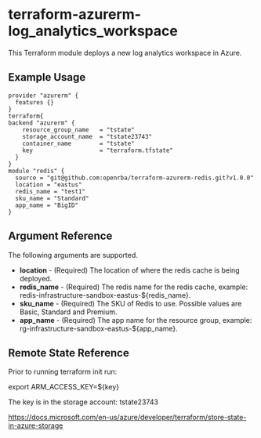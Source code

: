 # terraform-azurerm-log_analytics_workspace

This Terraform module deploys a new log analytics workspace in Azure.

## Example Usage

```hcl
provider "azurerm" {
  features {}
}
terraform{
backend "azurerm" {
    resource_group_name   = "tstate"
    storage_account_name  = "tstate23743"
    container_name        = "tstate"
    key                   = "terraform.tfstate"
  }
}
module "redis" {
  source = "git@github.com:openrba/terraform-azurerm-redis.git?v1.0.0"
  location = "eastus"
  redis_name = "test1"
  sku_name = "Standard"
  app_name = "BigID"
}

```

## Argument Reference

The following arguments are supported.

- **location** - (Required) The location of where the redis cache is being deployed.
- **redis_name** - (Required) The redis name for the redis cache, example: redis-infrastructure-sandbox-eastus-${redis_name}.
- **sku_name** - (Required) The SKU of Redis to use. Possible values are Basic, Standard and Premium.
- **app_name** - (Required) The app name for the resource group, example: rg-infrastructure-sandbox-eastus-${app_name}.

## Remote State Reference
 Prior to running terraform init run:
 
 export ARM_ACCESS_KEY=${key}
 
 The key is in the storage account: tstate23743 
 
https://docs.microsoft.com/en-us/azure/developer/terraform/store-state-in-azure-storage